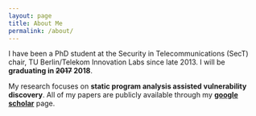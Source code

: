 ```yaml
---
layout: page
title: About Me
permalink: /about/
---
```


I have been a PhD student at the Security in Telecommunications (SecT) chair, TU Berlin/Telekom Innovation Labs since late 2013. I will be **graduating in ~~2017~~ 2018**.

My research focuses on **static program analysis assisted vulnerability discovery**. All of my papers are publicly available through my [**google scholar**](https://scholar.google.com/citations?hl=en&user=lsdZxf8AAAAJ&view_op=list_works&sortby=pubdate) page.
